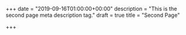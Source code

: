 +++
date = "2019-09-16T01:00:00+00:00"
description = "This is the second page meta description tag."
draft = true
title = "Second Page"

+++
